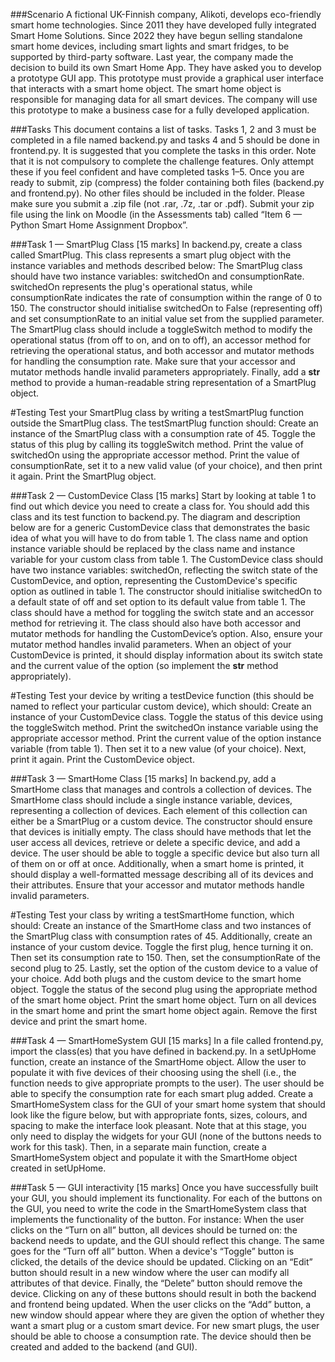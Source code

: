 ###Scenario
A fictional UK-Finnish company, Alikoti, develops eco-friendly smart home technologies. Since 2011 they have developed fully integrated Smart Home Solutions. Since 2022 they have begun selling standalone smart home devices, including smart lights and smart fridges, to be supported by third-party software. Last year, the company made the decision to build its own Smart Home App. They have asked you to develop a prototype GUI app. This prototype must provide a graphical user interface that interacts with a smart home object. The smart home object is responsible for managing data for all smart devices. The company will use this prototype to make a business case for a fully developed application.

###Tasks
This document contains a list of tasks. Tasks 1, 2 and 3 must be completed in a file named backend.py and tasks 4 and 5 should be done in frontend.py. It is suggested that you complete the tasks in this order. Note that it is not compulsory to complete the challenge features. Only attempt these if you feel confident and have completed tasks 1–5.
Once you are ready to submit, zip (compress) the folder containing both files (backend.py and frontend.py). No other files should be included in the folder. Please make sure you submit a .zip file (not .rar, .7z, .tar or .pdf). Submit your zip file using the link on Moodle (in the Assessments tab) called “Item 6 — Python Smart Home Assignment Dropbox”. 

###Task 1 — SmartPlug Class [15 marks]
In backend.py, create a class called SmartPlug. This class represents a smart plug object with the instance variables and methods described below:
The SmartPlug class should have two instance variables: switchedOn and consumptionRate. switchedOn represents the plug's operational status, while consumptionRate indicates the rate of consumption within the range of 0 to 150. The constructor should initialise switchedOn to False (representing off) and set consumptionRate to an initial value set from the supplied parameter. The SmartPlug class should include a toggleSwitch method to modify the operational status (from off to on, and on to off), an accessor method for retrieving the operational status, and both accessor and mutator methods for handling the consumption rate. Make sure that your accessor and mutator methods handle invalid parameters appropriately. Finally, add a __str__ method to provide a human-readable string representation of a SmartPlug object. 

#Testing
Test your SmartPlug class by writing a testSmartPlug function outside the SmartPlug class. The testSmartPlug function should:
Create an instance of the SmartPlug class with a consumption rate of 45.
Toggle the status of this plug by calling its toggleSwitch method.
Print the value of switchedOn using the appropriate accessor method.
Print the value of consumptionRate, set it to a new valid value (of your choice), and then print it again. 
Print the SmartPlug object.


###Task 2 — CustomDevice Class [15 marks]
Start by looking at table 1 to find out which device you need to create a class for. You should add this class and its test function to backend.py. The diagram and description below are for a generic CustomDevice class that demonstrates the basic idea of what you will have to do from table 1. The class name and option instance variable should be replaced by the class name and instance variable for your custom class from table 1.
The CustomDevice class should have two instance variables: switchedOn, reflecting the switch state of the CustomDevice, and option, representing the CustomDevice's specific option as outlined in table 1. The constructor should initialise switchedOn to a default state of off and set option to its default value from table 1. The class should have a method for toggling the switch state and an accessor method for retrieving it. The class should also have both accessor and mutator methods for handling the CustomDevice’s option. Also, ensure your mutator method handles invalid parameters. When an object of your CustomDevice is printed, it should display information about its switch state and the current value of the option (so implement the __str__ method appropriately).

#Testing
Test your device by writing a testDevice function (this should be named to reflect your particular custom device), which should:
Create an instance of your CustomDevice class.
Toggle the status of this device using the toggleSwitch method.
Print the switchedOn instance variable using the appropriate accessor method.
Print the current value of the option instance variable (from table 1). Then set it to a new value (of your choice). Next, print it again.
Print the CustomDevice object.

###Task 3 — SmartHome Class [15 marks]
In backend.py, add a SmartHome class that manages and controls a collection of devices.
The SmartHome class should include a single instance variable, devices, representing a collection of devices. Each element of this collection can either be a SmartPlug or a custom device. The constructor should ensure that devices is initially empty. The class should have methods that let the user access all devices, retrieve or delete a specific device, and add a device. The user should be able to toggle a specific device but also turn all of them on or off at once. Additionally, when a smart home is printed, it should display a well-formatted message describing all of its devices and their attributes. Ensure that your accessor and mutator methods handle invalid parameters. 

#Testing
Test your class by writing a testSmartHome function, which should:
Create an instance of the SmartHome class and two instances of the SmartPlug class with consumption rates of 45. Additionally, create an instance of your custom device.
Toggle the first plug, hence turning it on. Then set its consumption rate to 150. Then, set the consumptionRate of the second plug to 25. Lastly, set the option of the custom device to a value of your choice.
Add both plugs and the custom device to the smart home object.
Toggle the status of the second plug using the appropriate method of the smart home object.
Print the smart home object.
Turn on all devices in the smart home and print the smart home object again.
Remove the first device and print the smart home.

###Task 4 — SmartHomeSystem GUI [15 marks]
In a file called frontend.py, import the class(es) that you have defined in backend.py. In a setUpHome function, create an instance of the SmartHome object. Allow the user to populate it with five devices of their choosing using the shell (i.e., the function needs to give appropriate prompts to the user). The user should be able to specify the consumption rate for each smart plug added.
Create a SmartHomeSystem class for the GUI of your smart home system that should look like the figure below, but with appropriate fonts, sizes, colours, and spacing to make the interface look pleasant. Note that at this stage, you only need to display the widgets for your GUI (none of the buttons needs to work for this task). Then, in a separate main function, create a SmartHomeSystem object and populate it with the SmartHome object created in setUpHome.

###Task 5 — GUI interactivity [15 marks]
Once you have successfully built your GUI, you should implement its functionality. For each of the buttons on the GUI, you need to write the code in the SmartHomeSystem class that implements the functionality of the button. For instance:
When the user clicks on the “Turn on all” button, all devices should be turned on: the backend needs to update, and the GUI should reflect this change. The same goes for the “Turn off all” button.
When a device's “Toggle” button is clicked, the details of the device should be updated. Clicking on an “Edit” button should result in a new window where the user can modify all attributes of that device. Finally, the “Delete” button should remove the device. Clicking on any of these buttons should result in both the backend and frontend being updated.
When the user clicks on the “Add” button, a new window should appear where they are given the option of whether they want a smart plug or a custom smart device. For new smart plugs, the user should be able to choose a consumption rate. The device should then be created and added to the backend (and GUI).
